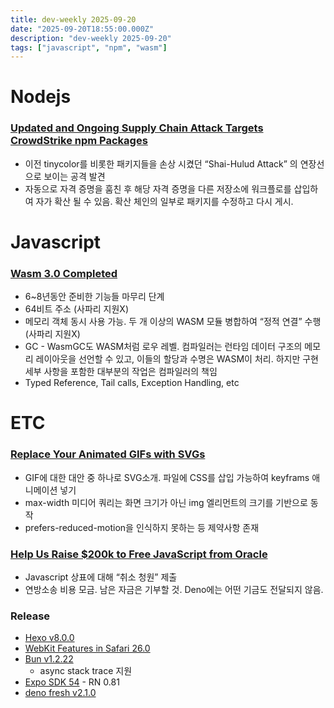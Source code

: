```yaml
---
title: dev-weekly 2025-09-20
date: "2025-09-20T18:55:00.000Z"
description: "dev-weekly 2025-09-20"
tags: ["javascript", "npm", "wasm"]
---
```


# Nodejs

### [Updated and Ongoing Supply Chain Attack Targets CrowdStrike npm Packages](https://socket.dev/blog/ongoing-supply-chain-attack-targets-crowdstrike-npm-packages)

- 이전 tinycolor를 비롯한 패키지들을 손상 시켰던 “Shai-Hulud Attack” 의 연장선으로 보이는 공격 발견
- 자동으로 자격 증명을 훔친 후 해당 자격 증명을 다른 저장소에 워크플로를 삽입하여 자가 확산 될 수 있음. 확산 체인의 일부로 패키지를 수정하고 다시 게시.

# Javascript

### [Wasm 3.0 Completed](https://webassembly.org/news/2025-09-17-wasm-3.0/)

- 6~8년동안 준비한 기능들 마무리 단계
- 64비트 주소 (사파리 지원X)
- 메모리 객체 동시 사용 가능. 두 개 이상의 WASM 모듈 병합하여 “정적 연결” 수행 (사파리 지원X)
- GC - WasmGC도 WASM처럼 로우 레벨. 컴파일러는 런타임 데이터 구조의 메모리 레이아웃을 선언할 수 있고, 이들의 할당과 수명은 WASM이 처리. 하지만 구현 세부 사항을 포함한 대부분의 작업은 컴파일러의 책임
- Typed Reference, Tail calls, Exception Handling, etc

# ETC

### [Replace Your Animated GIFs with SVGs](https://frontendmasters.com/blog/replace-your-animated-gifs-with-svgs/)

- GIF에 대한 대안 중 하나로 SVG소개. 파일에 CSS를 삽입 가능하여 keyframs 애니메이션 넣기
- max-width 미디어 쿼리는 화면 크기가 아닌 img 엘리먼트의 크기를 기반으로 동작
- prefers-reduced-motion을 인식하지 못하는 등 제약사항 존재

### [Help Us Raise $200k to Free JavaScript from Oracle](https://deno.com/blog/javascript-tm-gofundme)

- Javascript 상표에 대해 “취소 청원” 제출
- 연방소송 비용 모금. 남은 자금은 기부할 것. Deno에는 어떤 기금도 전달되지 않음.

### Release

- [Hexo v8.0.0](https://github.com/hexojs/hexo/releases/tag/v8.0.0)
- [WebKit Features in Safari 26.0](https://webkit.org/blog/17333/webkit-features-in-safari-26-0/)
- [Bun v1.2.22](https://bun.com/blog/bun-v1.2.22)
    - async stack trace 지원
- [Expo SDK 54](https://expo.dev/changelog/sdk-54) - RN 0.81
- [deno fresh v2.1.0](https://github.com/denoland/fresh/releases/tag/2.1.0)